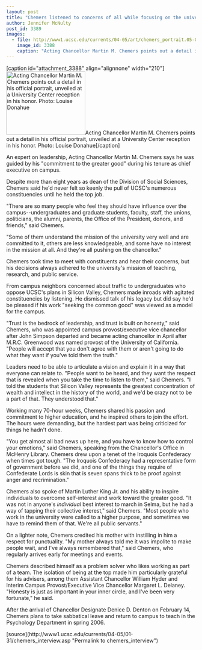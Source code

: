 ```yaml
---
layout: post
title: "Chemers listened to concerns of all while focusing on the university's mission"
author: Jennifer McNulty
post_id: 3389
images:
  - file: http://www1.ucsc.edu/currents/04-05/art/chemers_portrait.05-01-31.jpg
    image_id: 3388
    caption: "Acting Chancellor Martin M. Chemers points out a detail in his official portrait, unveiled at a University Center reception in his honor. Photo: Louise Donahue"
---
```


[caption id="attachment_3388" align="alignnone" width="210"]<a href="http://localhost/mysite/wp-content/uploads/2005/01/chemers_portrait.05-01-31.jpg"><img class="size-full wp-image-3388" src="http://localhost/mysite/wp-content/uploads/2005/01/chemers_portrait.05-01-31.jpg" alt="Acting Chancellor Martin M. Chemers points out a detail in his official portrait, unveiled at a University Center reception in his honor. Photo: Louise Donahue" width="210" height="168" /></a>Acting Chancellor Martin M. Chemers points out a detail in his official portrait, unveiled at a University Center reception in his honor. Photo: Louise Donahue[/caption]
<a name="content" id="content"></a>
<p>
  An expert on leadership, Acting Chancellor Martin M. Chemers says he was guided by his "commitment to the greater good" during his tenure as chief executive on campus.
</p>
<p>
  Despite more than eight years as dean of the Division of Social Sciences, Chemers said he'd never felt so keenly the pull of UCSC's numerous constituencies until he held the top job.
</p>
<p>
  "There are so many people who feel they should have influence over the campus--undergraduates and graduate students, faculty, staff, the unions, politicians, the alumni, parents, the Office of the President, donors, and friends," said Chemers.
</p>
<p>
  "Some of them understand the mission of the university very well and are committed to it, others are less knowledgeable, and some have no interest in the mission at all. And they're all pushing on the chancellor."
</p>
<p>
  Chemers took time to meet with constituents and hear their concerns, but his decisions always adhered to the university's mission of teaching, research, and public service.
</p>
<p>
  From campus neighbors concerned about traffic to undergraduates who oppose UCSC's plans in Silicon Valley, Chemers made inroads with agitated constituencies by listening. He dismissed talk of his legacy but did say he'd be pleased if his work "seeking the common good" was viewed as a model for the campus.
</p>
<p>
  "Trust is the bedrock of leadership, and trust is built on honesty," said Chemers, who was appointed campus provost/executive vice chancellor after John Simpson departed and became acting chancellor in April after M.R.C. Greenwood was named provost of the University of California. "People will accept that you don't agree with them or aren't going to do what they want if you've told them the truth."
</p>
<p>
  Leaders need to be able to articulate a vision and explain it in a way that everyone can relate to. "People want to be heard, and they want the respect that is revealed when you take the time to listen to them," said Chemers. "I told the students that Silicon Valley represents the greatest concentration of wealth and intellect in the history of the world, and we'd be crazy not to be a part of that. They understood that."
</p>
<p>
  Working many 70-hour weeks, Chemers shared his passion and commitment to higher education, and he inspired others to join the effort. The hours were demanding, but the hardest part was being criticized for things he hadn't done.
</p>
<p>
  "You get almost all bad news up here, and you have to know how to control your emotions," said Chemers, speaking from the Chancellor's Office in McHenry Library. Chemers drew upon a tenet of the Iroquois Confederacy when times got tough. "The Iroquois Confederacy had a representative form of government before we did, and one of the things they require of Confederate Lords is skin that is seven spans thick to be proof against anger and recrimination."
</p>
<p>
  Chemers also spoke of Martin Luther King Jr. and his ability to inspire individuals to overcome self-interest and work toward the greater good. "It was not in anyone's <i>individual</i> best interest to march in Selma, but he had a way of tapping their collective interest," said Chemers. "Most people who work in the university were called to a higher purpose, and sometimes we have to remind them of that. We're all public servants."<br>
</p>
<p>
  On a lighter note, Chemers credited his mother with instilling in him a respect for punctuality. "My mother always told me it was impolite to make people wait, and I've always remembered that," said Chemers, who regularly arrives early for meetings and events.<br>
</p>
<p>
  Chemers described himself as a problem solver who likes working as part of a team. The isolation of being at the top made him particularly grateful for his advisers, among them Assistant Chancellor William Hyder and Interim Campus Provost/Executive Vice Chancellor Margaret L. Delaney. "Honesty is just as important in your inner circle, and I've been very fortunate," he said.
</p>
<p>
  After the arrival of Chancellor Designate Denice D. Denton on February 14, Chemers plans to take sabbatical leave and return to campus to teach in the Psychology Department in spring 2006.<br>
</p>
[source](http://www1.ucsc.edu/currents/04-05/01-31/chemers_interview.asp "Permalink to chemers_interview")
